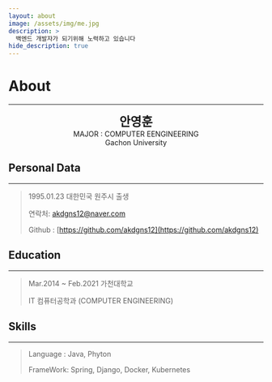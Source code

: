 ```yaml
---
layout: about
image: /assets/img/me.jpg
description: >
  백엔드 개발자가 되기위해 노력하고 있습니다
hide_description: true
---
```


# About
<!--author-->
***
<center>
<span style="font-size:170%;font-weight:bold"> 안영훈
</span>
</center>
<center>MAJOR : COMPUTER EENGINEERING</center>
<center>Gachon University</center>

## Personal Data
---
> 1995.01.23 대한민국 원주시 출생
>
> 연락처: akdgns12@naver.com
>
> Github : [https://github.com/akdgns12](https://github.com/akdgns12) 

## Education
---
> Mar.2014 ~ Feb.2021 가천대학교
>
> IT 컴퓨터공학과 (COMPUTER ENGINEERING)

## Skills 
---
> Language : Java, Phyton
>
> FrameWork: Spring, Django, Docker, Kubernetes